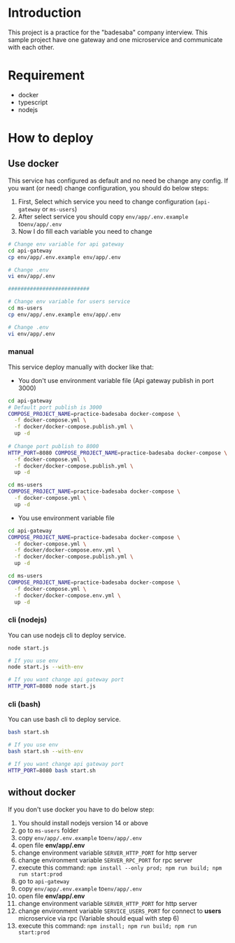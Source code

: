 Introduction
============

This project is a practice for the "badesaba" company interview. This sample project have one gateway and one microservice and communicate with each other.


Requirement
===========

* docker
* typescript
* nodejs

How to deploy
=============

## Use docker

This service has configured as default and no need be change any config. If you want (or need) change configuration, you should do below steps:

1. First, Select which service you need to change configuration (`api-gateway` or `ms-users`)
2. After select service you should copy `env/app/.env.example` to`env/app/.env`
3. Now I do fill each variable you need to change

```bash
# Change env variable for api gateway
cd api-gateway
cp env/app/.env.example env/app/.env

# Change .env
vi env/app/.env

##########################

# Change env variable for users service
cd ms-users
cp env/app/.env.example env/app/.env

# Change .env
vi env/app/.env
```

### manual

This service deploy manually with docker like that:

* You don't use environment variable file (Api gateway publish in port 3000)

```bash
cd api-gateway
# Default port publish is 3000
COMPOSE_PROJECT_NAME=practice-badesaba docker-compose \
  -f docker-compose.yml \
  -f docker/docker-compose.publish.yml \
  up -d
  
# Change port publish to 8000
HTTP_PORT=8080 COMPOSE_PROJECT_NAME=practice-badesaba docker-compose \
  -f docker-compose.yml \
  -f docker/docker-compose.publish.yml \
  up -d

cd ms-users
COMPOSE_PROJECT_NAME=practice-badesaba docker-compose \
  -f docker-compose.yml \
  up -d
```

* You use environment variable file

```bash
cd api-gateway
COMPOSE_PROJECT_NAME=practice-badesaba docker-compose \
  -f docker-compose.yml \
  -f docker/docker-compose.env.yml \
  -f docker/docker-compose.publish.yml \
  up -d

cd ms-users
COMPOSE_PROJECT_NAME=practice-badesaba docker-compose \
  -f docker-compose.yml \
  -f docker/docker-compose.env.yml \
  up -d
```

### cli (nodejs)

You can use nodejs cli to deploy service.

```bash
node start.js

# If you use env
node start.js --with-env

# If you want change api gateway port
HTTP_PORT=8080 node start.js
```

### cli (bash)

You can use bash cli to deploy service.

```bash
bash start.sh

# If you use env
bash start.sh --with-env

# If you want change api gateway port
HTTP_PORT=8080 bash start.sh
```

## without docker

If you don't use docker you have to do below step:

1. You should install nodejs version 14 or above
2. go to `ms-users` folder
3. copy `env/app/.env.example` to`env/app/.env`
4. open file **env/app/.env**
5. change environment variable `SERVER_HTTP_PORT` for http server
6. change environment variable `SERVER_RPC_PORT` for rpc server
7. execute this command: `npm install --only prod; npm run build; npm run start:prod`
8. go to `api-gateway`
9. copy `env/app/.env.example` to`env/app/.env`
10. open file **env/app/.env**
11. change environment variable `SERVER_HTTP_PORT` for http server
12. change environment variable `SERVICE_USERS_PORT` for connect to **users** microservice via rpc (Variable should equal with step 6)
13. execute this command: `npm install; npm run build; npm run start:prod`
